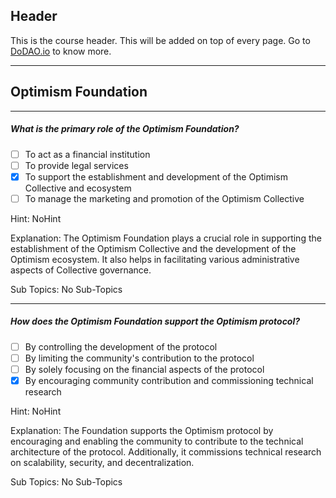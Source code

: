 ## Header
This is the course header. This will be added on top of every page. Go to [DoDAO.io](https://www.dodao.io) to know more.

 ---
 
 ## Optimism Foundation
 
 
---

##### What is the primary role of the Optimism Foundation?  

- [ ]  To act as a financial institution
- [ ]  To provide legal services
- [x]  To support the establishment and development of the Optimism Collective and ecosystem
- [ ]  To manage the marketing and promotion of the Optimism Collective
  
Hint: NoHint
         
Explanation: The Optimism Foundation plays a crucial role in supporting the establishment of the Optimism Collective and the development of the Optimism ecosystem. It also helps in facilitating various administrative aspects of Collective governance.

Sub Topics: No Sub-Topics
 

---

##### How does the Optimism Foundation support the Optimism protocol?  

- [ ]  By controlling the development of the protocol
- [ ]  By limiting the community's contribution to the protocol
- [ ]  By solely focusing on the financial aspects of the protocol
- [x]  By encouraging community contribution and commissioning technical research
  
Hint: NoHint
         
Explanation: The Foundation supports the Optimism protocol by encouraging and enabling the community to contribute to the technical architecture of the protocol. Additionally, it commissions technical research on scalability, security, and decentralization.

Sub Topics: No Sub-Topics
 
